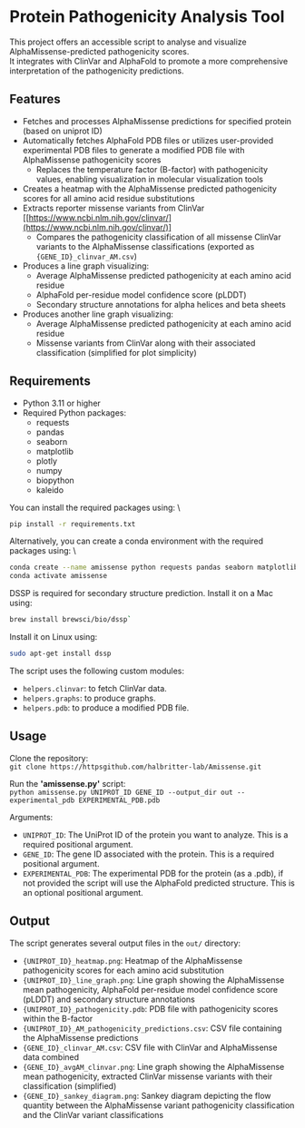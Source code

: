 # Protein Pathogenicity Analysis Tool

This project offers an accessible script to analyse and visualize AlphaMissense-predicted pathogenicity scores. \
It integrates with ClinVar and AlphaFold to promote a more comprehensive interpretation of the pathogenicity predictions.

## Features

- Fetches and processes AlphaMissense predictions for specified protein (based on uniprot ID)
- Automatically fetches AlphaFold PDB files or utilizes user-provided experimental PDB files to generate a modified PDB file with AlphaMissense pathogenicity scores
  - Replaces the temperature factor (B-factor) with pathogenicity values, enabling visualization in molecular visualization tools
- Creates a heatmap with the AlphaMissense predicted pathogenicity scores for all amino acid residue substitutions
- Extracts reporter missense variants from ClinVar [[https://www.ncbi.nlm.nih.gov/clinvar/](https://www.ncbi.nlm.nih.gov/clinvar/)]
  - Compares the pathogenicity classification of all missense ClinVar variants to the AlphaMissense classifications (exported as `{GENE_ID}_clinvar_AM.csv`)
- Produces a line graph visualizing:
  - Average AlphaMissense predicted pathogenicity at each amino acid residue
  - AlphaFold per-residue model confidence score (pLDDT)
  - Secondary structure annotations for alpha helices and beta sheets
- Produces another line graph visualizing:
  - Average AlphaMissense predicted pathogenicity at each amino acid residue
  - Missense variants from ClinVar along with their associated classification (simplified for plot simplicity)


## Requirements

- Python 3.11 or higher
- Required Python packages:
  - requests
  - pandas
  - seaborn
  - matplotlib
  - plotly
  - numpy
  - biopython
  - kaleido

You can install the required packages using: \
```bash
pip install -r requirements.txt
```

Alternatively, you can create a conda environment with the required packages using: \
```bash
conda create --name amissense python requests pandas seaborn matplotlib plotly numpy biopython conda-forge::python-kaleido salilab::dssp
conda activate amissense
```

DSSP is required for secondary structure prediction.
Install it on a Mac using:
```bash
brew install brewsci/bio/dssp`
```

Install it on Linux using:
```bash
sudo apt-get install dssp
```

The script uses the following custom modules:
  - `helpers.clinvar`: to fetch ClinVar data. 
  - `helpers.graphs`: to produce graphs. 
  - `helpers.pdb`: to produce a modified PDB file. 


## Usage
Clone the repository: \
`git clone https://httpsgithub.com/halbritter-lab/Amissense.git`

Run the **'amissense.py'** script: \
`python amissense.py UNIPROT_ID GENE_ID --output_dir out --experimental_pdb EXPERIMENTAL_PDB.pdb`

Arguments:
- `UNIPROT_ID`: The UniProt ID of the protein you want to analyze. This is a required positional argument.
- `GENE_ID`: The gene ID associated with the protein. This is a required positional argument.
- `EXPERIMENTAL_PDB`: The experimental PDB for the protein (as a .pdb), if not provided the script will use the AlphaFold predicted structure. This is an optional positional argument.

## Output

The script generates several output files in the `out/` directory:

- `{UNIPROT_ID}_heatmap.png`: Heatmap of the AlphaMissense pathogenicity scores for each amino acid substitution
- `{UNIPROT_ID}_line_graph.png`: Line graph showing the AlphaMissense mean pathogenicity, AlphaFold per-residue model confidence score (pLDDT) and secondary structure annotations
- `{UNIPROT_ID}_pathogenicity.pdb`: PDB file with pathogenicity scores within the B-factor
- `{UNIPROT_ID}_AM_pathogenicity_predictions.csv`: CSV file containing the AlphaMissense predictions
- `{GENE_ID}_clinvar_AM.csv`: CSV file with ClinVar and AlphaMissense data combined
- `{GENE_ID}_avgAM_clinvar.png`: Line graph showing the AlphaMissense mean pathogenicity, extracted ClinVar missense variants with their classification (simplified)
- `{GENE_ID}_sankey_diagram.png`: Sankey diagram depicting the flow quantity between the AlphaMissense variant pathogenicity classification and the ClinVar variant classifications



